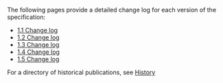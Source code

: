 The following pages provide a detailed change log for each version of the specification:

* [1.1 Change log](v1.1-changelog.html)
* [1.2 Change log](v1.2-changelog.html)
* [1.3 Change log](v1.3-changelog.html)
* [1.4 Change log](v1.4-changelog.html)
* [1.5 Change log](v1.5-changelog.html)

For a directory of historical publications, see [History](http://cql.hl7.org/history.html)
